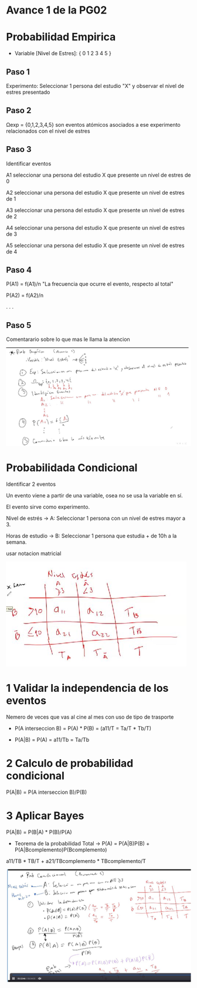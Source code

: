 # Avance 1 de la PG02

# Probabilidad Empirica

+ Variable [Nivel de Estres]: {
    0
    1
    2
    3
    4
    5
}

## Paso 1

Experimento: Seleccionar 1 persona del estudio "X" y observar el nivel de estres presentado

## Paso 2

Ωexp = {0,1,2,3,4,5}
        son eventos atómicos asociados a ese experimento relacionados con el nivel de estres

## Paso 3

Identificar eventos

A1 seleccionar una persona del estudio X que presente un nivel de estres de 0

A2 seleccionar una persona del estudio X que presente un nivel de estres de 1

A3 seleccionar una persona del estudio X que presente un nivel de estres de 2

A4 seleccionar una persona del estudio X que presente un nivel de estres de 3

A5 seleccionar una persona del estudio X que presente un nivel de estres de 4

## Paso 4

P(A1) = f(A1)/n "La frecuencia que ocurre el evento, respecto al total"

P(A2) = f(A2)/n

.
.
.

## Paso 5

Comentarario sobre lo que mas le llama la atencion

![Alt text](adv1.jpg)

# Probabilidada Condicional

Identificar 2 eventos

Un evento viene a partir de una variable, osea no se usa la variable en sí.

El evento sirve como experimento.

Nivel de estrés -> A: Seleccionar 1 persona con un nivel de estres mayor a 3. 

Horas de estudio -> B: Seleccionar 1 persona que estudia + de 10h a la semana.

usar notacion matricial

![Alt text](adv2.jpg)

# 1 Validar la independencia de los eventos

Nemero de veces que vas al cine al mes con uso de tipo de trasporte

* P(A interseccion B) = P(A) * P(B) = (a11/T = Ta/T * Tb/T)

* P(A|B) = P(A) = a11/Tb = Ta/Tb

# 2 Calculo de probabilidad condicional

P(A|B) = P(A interseccion B)/P(B)

# 3 Aplicar Bayes

P(A|B) = P(B|A) * P(B)/P(A)

- Teorema de la probabilidad Total -> P(A) = P(A|B)P(B) + P(A|Bcomplemento)P(Bcomplemento)

a11/TB * TB/T + a21/TBcomplemento * TBcomplemento/T

![Alt text](adv3.jpg)